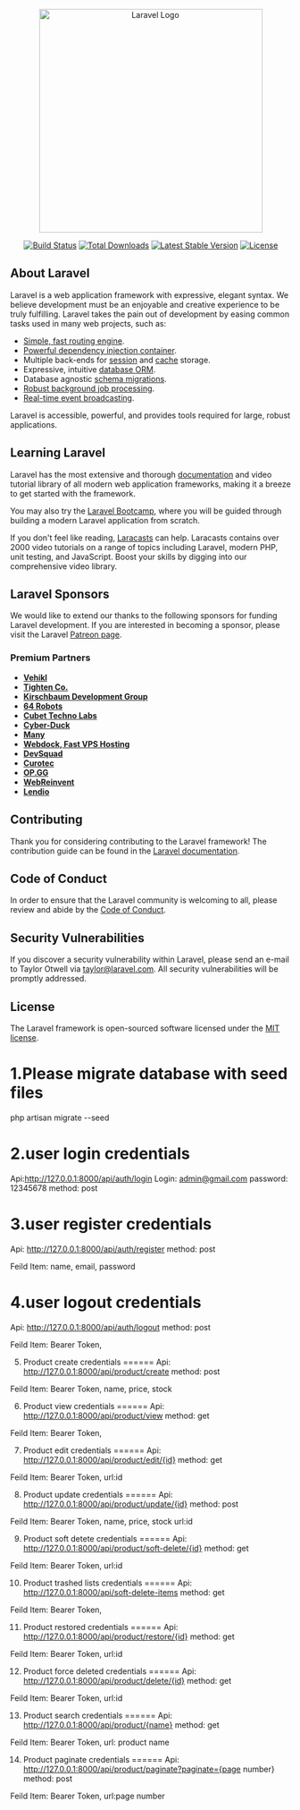 <p align="center"><a href="https://laravel.com" target="_blank"><img src="https://raw.githubusercontent.com/laravel/art/master/logo-lockup/5%20SVG/2%20CMYK/1%20Full%20Color/laravel-logolockup-cmyk-red.svg" width="400" alt="Laravel Logo"></a></p>

<p align="center">
<a href="https://github.com/laravel/framework/actions"><img src="https://github.com/laravel/framework/workflows/tests/badge.svg" alt="Build Status"></a>
<a href="https://packagist.org/packages/laravel/framework"><img src="https://img.shields.io/packagist/dt/laravel/framework" alt="Total Downloads"></a>
<a href="https://packagist.org/packages/laravel/framework"><img src="https://img.shields.io/packagist/v/laravel/framework" alt="Latest Stable Version"></a>
<a href="https://packagist.org/packages/laravel/framework"><img src="https://img.shields.io/packagist/l/laravel/framework" alt="License"></a>
</p>

## About Laravel

Laravel is a web application framework with expressive, elegant syntax. We believe development must be an enjoyable and creative experience to be truly fulfilling. Laravel takes the pain out of development by easing common tasks used in many web projects, such as:

- [Simple, fast routing engine](https://laravel.com/docs/routing).
- [Powerful dependency injection container](https://laravel.com/docs/container).
- Multiple back-ends for [session](https://laravel.com/docs/session) and [cache](https://laravel.com/docs/cache) storage.
- Expressive, intuitive [database ORM](https://laravel.com/docs/eloquent).
- Database agnostic [schema migrations](https://laravel.com/docs/migrations).
- [Robust background job processing](https://laravel.com/docs/queues).
- [Real-time event broadcasting](https://laravel.com/docs/broadcasting).

Laravel is accessible, powerful, and provides tools required for large, robust applications.

## Learning Laravel

Laravel has the most extensive and thorough [documentation](https://laravel.com/docs) and video tutorial library of all modern web application frameworks, making it a breeze to get started with the framework.

You may also try the [Laravel Bootcamp](https://bootcamp.laravel.com), where you will be guided through building a modern Laravel application from scratch.

If you don't feel like reading, [Laracasts](https://laracasts.com) can help. Laracasts contains over 2000 video tutorials on a range of topics including Laravel, modern PHP, unit testing, and JavaScript. Boost your skills by digging into our comprehensive video library.

## Laravel Sponsors

We would like to extend our thanks to the following sponsors for funding Laravel development. If you are interested in becoming a sponsor, please visit the Laravel [Patreon page](https://patreon.com/taylorotwell).

### Premium Partners

- **[Vehikl](https://vehikl.com/)**
- **[Tighten Co.](https://tighten.co)**
- **[Kirschbaum Development Group](https://kirschbaumdevelopment.com)**
- **[64 Robots](https://64robots.com)**
- **[Cubet Techno Labs](https://cubettech.com)**
- **[Cyber-Duck](https://cyber-duck.co.uk)**
- **[Many](https://www.many.co.uk)**
- **[Webdock, Fast VPS Hosting](https://www.webdock.io/en)**
- **[DevSquad](https://devsquad.com)**
- **[Curotec](https://www.curotec.com/services/technologies/laravel/)**
- **[OP.GG](https://op.gg)**
- **[WebReinvent](https://webreinvent.com/?utm_source=laravel&utm_medium=github&utm_campaign=patreon-sponsors)**
- **[Lendio](https://lendio.com)**

## Contributing

Thank you for considering contributing to the Laravel framework! The contribution guide can be found in the [Laravel documentation](https://laravel.com/docs/contributions).

## Code of Conduct

In order to ensure that the Laravel community is welcoming to all, please review and abide by the [Code of Conduct](https://laravel.com/docs/contributions#code-of-conduct).

## Security Vulnerabilities

If you discover a security vulnerability within Laravel, please send an e-mail to Taylor Otwell via [taylor@laravel.com](mailto:taylor@laravel.com). All security vulnerabilities will be promptly addressed.

## License

The Laravel framework is open-sourced software licensed under the [MIT license](https://opensource.org/licenses/MIT).


1.Please migrate database with seed files
=======
php artisan migrate --seed


2.user login credentials
======
Api:http://127.0.0.1:8000/api/auth/login
Login: admin@gmail.com
password: 12345678
method: post


3.user register credentials
======
Api: http://127.0.0.1:8000/api/auth/register
method: post

Feild Item:
name,
email,
password


4.user logout credentials
======
Api: http://127.0.0.1:8000/api/auth/logout
method: post

Feild Item:
Bearer Token,

5. Product create credentials
======
Api: http://127.0.0.1:8000/api/product/create
method: post

Feild Item:
Bearer Token,
name,
price,
stock


6. Product view credentials
======
Api: http://127.0.0.1:8000/api/product/view
method: get

Feild Item:
Bearer Token,

7. Product edit credentials
======
Api: http://127.0.0.1:8000/api/product/edit/{id}
method: get

Feild Item:
Bearer Token,
url:id

8. Product update credentials
======
Api: http://127.0.0.1:8000/api/product/update/{id}
method: post

Feild Item:
Bearer Token,
name,
price,
stock
url:id


9. Product soft detete credentials
======
Api: http://127.0.0.1:8000/api/product/soft-delete/{id}
method: get

Feild Item:
Bearer Token,
url:id

10. Product trashed lists credentials
======
Api: http://127.0.0.1:8000/api/soft-delete-items
method: get

Feild Item:
Bearer Token,

11. Product restored credentials
======
Api: http://127.0.0.1:8000/api/product/restore/{id}
method: get

Feild Item:
Bearer Token,
url:id

12. Product force deleted credentials
======
Api: http://127.0.0.1:8000/api/product/delete/{id}
method: get

Feild Item:
Bearer Token,
url:id


13. Product search credentials
======
Api: http://127.0.0.1:8000/api/product/{name}
method: get

Feild Item:
Bearer Token,
url: product name

14. Product paginate credentials
======
Api: http://127.0.0.1:8000/api/product/paginate?paginate={page number}
method: post

Feild Item:
Bearer Token,
url:page number









